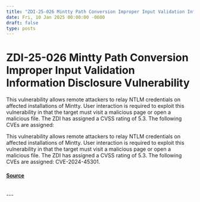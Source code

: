 ```yaml
---
title: "ZDI-25-026 Mintty Path Conversion Improper Input Validation Information Disclosure Vulnerability"
date: Fri, 10 Jan 2025 00:00:00 -0600
draft: false
type: posts
---
```

# ZDI-25-026 Mintty Path Conversion Improper Input Validation Information Disclosure Vulnerability





This vulnerability allows remote attackers to relay NTLM credentials on affected installations of Mintty. User interaction is required to exploit this vulnerability in that the target must visit a malicious page or open a malicious file. The ZDI has assigned a CVSS rating of 5.3. The following CVEs are assigned:

This vulnerability allows remote attackers to relay NTLM credentials on affected installations of Mintty. User interaction is required to exploit this vulnerability in that the target must visit a malicious page or open a malicious file. The ZDI has assigned a CVSS rating of 5.3. The following CVEs are assigned: CVE-2024-45301.

#### [Source](http://www.zerodayinitiative.com/advisories/ZDI-25-026/)

<br/>
---
